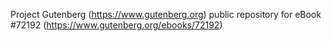 Project Gutenberg (https://www.gutenberg.org) public repository
for eBook #72192 (https://www.gutenberg.org/ebooks/72192)
